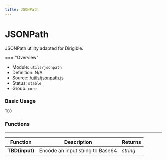 ```yaml
---
title: JSONPath
---
```


JSONPath
===

JSONPath utility adapted for Dirigible.

=== "Overview"
- Module: `utils/jsonpath`
- Definition: N/A
- Source: [/utils/jsonpath.js](https://github.com/eclipse/dirigible/blob/master/components/api-utils/src/main/resources/META-INF/dirigible/utils/jsonpath.js)
- Status: `stable`
- Group: `core`

### Basic Usage

```javascript
TBD
```

### Functions

---

Function     | Description | Returns
------------ | ----------- | --------
**TBD(input)**   | Encode an input string to Base64 | *string*
